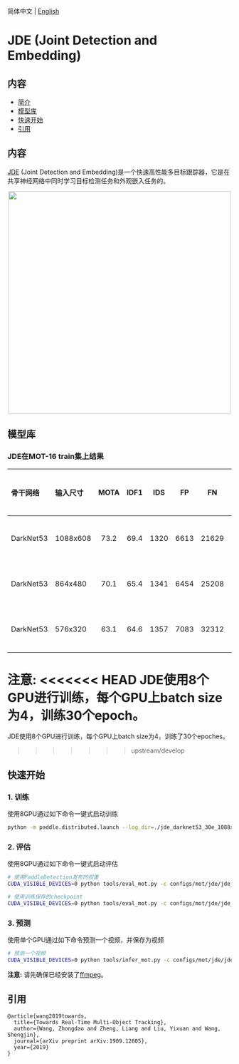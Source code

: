 简体中文 | [English](README.md)

# JDE (Joint Detection and Embedding)

## 内容
- [简介](#简介)
- [模型库](#模型库)
- [快速开始](#快速开始)
- [引用](#引用)

## 内容

[JDE](https://arxiv.org/abs/1909.12605) (Joint Detection and Embedding)是一个快速高性能多目标跟踪器，它是在共享神经网络中同时学习目标检测任务和外观嵌入任务的。
<div align="center">
  <img src="../../../docs/images/mot16_jde.gif" width=500 />
</div>

## 模型库

### JDE在MOT-16 train集上结果

| 骨干网络            |  输入尺寸  |  MOTA  |  IDF1 |  IDS  |  FP  |  FN  |  FPS  |  检测模型  | 配置文件 |
| :----------------- | :------- | :----: | :----: | :---: | :----: | :---: | :---: | :---: | :---: |
| DarkNet53          | 1088x608 |  73.2  |  69.4  | 1320  |  6613  | 21629 |   -   |[下载链接](https://paddledet.bj.bcebos.com/models/mot/jde_darknet53_30e_1088x608.pdparams) | [配置文件](https://github.com/PaddlePaddle/PaddleDetection/tree/develop/configs/mot/jde/jde_darknet53_30e_1088x608.yml) |
| DarkNet53          | 864x480 |  70.1  |  65.4  | 1341  |  6454  | 25208 |   -   |[下载链接](https://paddledet.bj.bcebos.com/models/mot/jde_darknet53_30e_864x480.pdparams) | [配置文件](https://github.com/PaddlePaddle/PaddleDetection/tree/develop/configs/mot/jde/jde_darknet53_30e_864x480.yml) |
| DarkNet53          | 576x320 |  63.1  |  64.6  | 1357  |  7083  | 32312 |   -   |[下载链接](https://paddledet.bj.bcebos.com/models/mot/jde_darknet53_30e_576x320.pdparams) | [配置文件](https://github.com/PaddlePaddle/PaddleDetection/tree/develop/configs/mot/jde/jde_darknet53_30e_576x320.yml) |

**注意:**
<<<<<<< HEAD
 JDE使用8个GPU进行训练，每个GPU上batch size为4，训练30个epoch。
=======
 JDE使用8个GPU进行训练，每个GPU上batch size为4，训练了30个epoches。
>>>>>>> upstream/develop

## 快速开始

### 1. 训练

使用8GPU通过如下命令一键式启动训练

```bash
python -m paddle.distributed.launch --log_dir=./jde_darknet53_30e_1088x608/ --gpus 0,1,2,3,4,5,6,7 tools/train.py -c configs/mot/jde/jde_darknet53_30e_1088x608.yml &>jde_darknet53_30e_1088x608.log 2>&1 &
```

### 2. 评估

使用8GPU通过如下命令一键式启动评估

```bash
# 使用PaddleDetection发布的权重
CUDA_VISIBLE_DEVICES=0 python tools/eval_mot.py -c configs/mot/jde/jde_darknet53_30e_1088x608.yml -o weights=https://paddledet.bj.bcebos.com/models/mot/jde_darknet53_30e_1088x608.pdparams

# 使用训练保存的checkpoint
CUDA_VISIBLE_DEVICES=0 python tools/eval_mot.py -c configs/mot/jde/jde_darknet53_30e_1088x608.yml -o weights=output/jde_darknet53_30e_1088x608/model_final
```

### 3. 预测

使用单个GPU通过如下命令预测一个视频，并保存为视频

```bash
# 预测一个视频
CUDA_VISIBLE_DEVICES=0 python tools/infer_mot.py -c configs/mot/jde/jde_darknet53_30e_1088x608.yml -o weights=https://paddledet.bj.bcebos.com/models/mot/jde_darknet53_30e_1088x608.pdparams --video_file={your video name}.mp4  --save_videos
```
**注意:**
 请先确保已经安装了[ffmpeg](https://www.ffmpeg.org)。

## 引用
```
@article{wang2019towards,
  title={Towards Real-Time Multi-Object Tracking},
  author={Wang, Zhongdao and Zheng, Liang and Liu, Yixuan and Wang, Shengjin},
  journal={arXiv preprint arXiv:1909.12605},
  year={2019}
}
```
